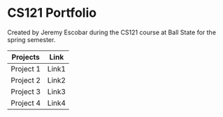 <h1 style="background-color:##ff6347;">
  CS121 Portfolio
</h1>
<p1>
  Created by Jeremy Escobar during the CS121 course at Ball State for the spring semester.
</p1>


|Projects|Link|
|---|---|
|Project 1|Link1|
|Project 2|Link2|
|Project 3|Link3|
|Project 4|Link4|

